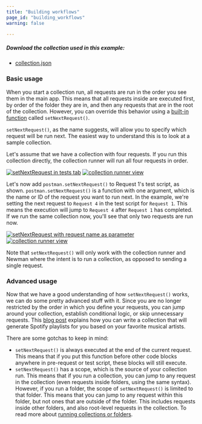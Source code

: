 ```yaml
---
title: "Building workflows"
page_id: "building_workflows"
warning: false

---
```


##### Download the collection used in this example:
 
   * [collection.json](https://assets.postman.com/postman-docs/58793802.json)

### Basic usage

When you start a collection run, all requests are run in the order you see them in the main app. This means that all requests inside are executed first, by order of the folder they are in, and then any requests that are in the root of the collection. However, you can override this behavior using a [built-in function](https://learning.postman.com/docs/postman/scripts/branching_and_looping) called `setNextRequest()`.

`setNextRequest()`, as the name suggests, will allow you to specify which request will be run next. The easiest way to understand this is to look at a sample collection.

Let's assume that we have a collection with four requests. If you run this collection directly, the collection runner will run all four requests in order.

[![setNextRequest in tests tab](https://assets.postman.com/postman-docs/WS-building-workflows1.png)](https://assets.postman.com/postman-docs/WS-building-workflows1.png)
[![collection runner view](https://assets.postman.com/postman-docs/58793861.png)](https://assets.postman.com/postman-docs/58793861.png)

Let's now add `postman.setNextRequest()` to Request 1's test script, as shown. `postman.setNextRequest()` is a function with one argument, which is the name or ID of the request you want to run next. In the example, we're setting the next request to `Request 4` in the test script for `Request 1`. This means the execution will jump to `Request 4` after `Request 1` has completed. If we run the same collection now, you'll see that only two requests are run now.

[![setNextRequest with request name as parameter](https://assets.postman.com/postman-docs/WS-building-workflows1.png)](https://assets.postman.com/postman-docs/WS-building-workflows1.png)
[![collection runner view](https://assets.postman.com/postman-docs/58793875.png)](https://assets.postman.com/postman-docs/58793875.png)

Note that `setNextRequest()` will only work with the collection runner and Newman where the intent is to run a collection, as opposed to sending a single request.

### Advanced usage

Now that we have a good understanding of how `setNextRequest()` works, we can do some pretty advanced stuff with it. Since you are no longer restricted by the order in which you define your requests, you can jump around your collection, establish conditional logic, or skip unnecessary requests. This [blog post](https://blog.postman.com/2016/11/09/generate-spotify-playlists-using-a-postman-collection/) explains how you can write a collection that will generate Spotify playlists for you based on your favorite musical artists.

There are some gotchas to keep in mind:

   *   `setNextRequest()` is always executed at the end of the current request. This means that if you put this function before other code blocks anywhere in pre-request or test script, these blocks will still execute.
   *   `setNextRequest()` has a scope, which is the source of your collection run. This means that if you run a collection, you can jump to any request in the collection (even requests inside folders, using the same syntax). However, if you run a folder, the scope of `setNextRequest()` is limited to that folder. This means that you can jump to any request within this folder, but not ones that are outside of the folder. This includes requests inside other folders, and also root-level requests in the collection. To read more about [running collections or folders](https://learning.postman.com/docs/postman/collection_runs/starting_a_collection_run/).
